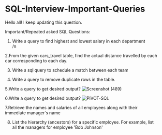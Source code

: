 # SQL-Interview-Important-Queries
Hello all!
I keep updating this question.

Important/Repeated asked SQL Questions:

1. Write a query to find highest and lowest salary in each department<BR>/n

2.From the given cars_travel table, find the actual distance travelled by each car corresponding to each day.

3. Write a sql query to schedule a match between each team
   
4. Write a query to remove duplicate rows in the table.

5.Write a query to get desired output?
        ![Screenshot (489)](https://github.com/hemaprabhavathi20/SQL-Interview-Important-Queries/assets/147178268/e317d5c8-0b21-4708-9752-8e07646c7183)
        
6.Write a query to get desired output? 
            ![PIVOT-SQL](https://github.com/hemaprabhavathi20/SQL-Interview-Important-Queries/assets/147178268/f9452977-6dc4-4720-98f5-275487e061ec)

7.Retrieve the names and salaries of all employees along with their immediate manager's name<BR>

8. List the hierarchy (ancestors) for a specific employee. For example, list all the managers for employee 'Bob Johnson'
